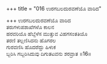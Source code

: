 +++
title = "016 ಉರಗಬಲದುರವಣೆಯೊ ವಾರಿದ"

+++
ಉರಗಬಲದುರವಣೆಯೊ ವಾರಿದ  
ತರುಗಳುಪಶಾಖೆಗಳೊ ಕಾಲನ  
ಹರವರಿಯೊ ಹೆಬ್ಬೆಳೆಸ ಮುತ್ತುವ ವಿಹಗಸಂತತಿಯೊ  
ತರಣಿ ತಲ್ಲಣಿಸಿದನು ಹೊಗರಲ  
ಗುರವಣಿಸಿ ಹೊದರೆದ್ದು ಹಿಳುಕ  
ಬ್ಬರಿಸಿ ಗಬ್ಬರಿಸಿದುವು ದಿಗುತಟವನು ಶರವ್ರಾತ      ॥16॥